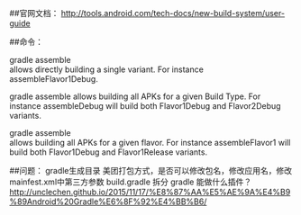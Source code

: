 ##官网文档：
http://tools.android.com/tech-docs/new-build-system/user-guide

##命令：

gradle assemble<Variant Name>    
allows directly building a single variant. For instance assembleFlavor1Debug.

gradle assemble<Build Type Name>
allows building all APKs for a given Build Type. For instance assembleDebug will build both Flavor1Debug and Flavor2Debug variants.
   
gradle assemble<Product Flavor Name>    
allows building all APKs for a given flavor. For instance assembleFlavor1 will build both Flavor1Debug and Flavor1Release variants.


##问题：
gradle生成目录
美团打包方式，是否可以修改包名，修改应用名，修改mainfest.xml中第三方参数
build.gradle 拆分
gradle 能做什么插件？ http://unclechen.github.io/2015/11/17/%E8%87%AA%E5%AE%9A%E4%B9%89Android%20Gradle%E6%8F%92%E4%BB%B6/

